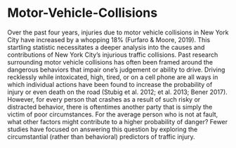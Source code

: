# Motor-Vehicle-Collisions
Over the past four years, injuries due to motor vehicle collisions in New York City have increased
by a whopping 18% (Furfaro & Moore, 2019). This startling statistic necessitates a deeper analysis into the
causes and contributions of New York City’s injurious traffic collisions. Past research surrounding motor
vehicle collisions has often been framed around the dangerous behaviors that impair one’s judgement or
ability to drive. Driving recklessly while intoxicated, high, tired, or on a cell phone are all ways in which
individual actions have been found to increase the probability of injury or even death on the road (Stubig
et al. 2012; et al. 2013; Bener 2017). However, for every person that crashes as a result of such risky or
distracted behavior, there is oftentimes another party that is simply the victim of poor circumstances. For
the average person who is not at fault, what other factors might contribute to a higher probability of danger?
Fewer studies have focused on answering this question by exploring the circumstantial (rather than
behavioral) predictors of traffic injury.
